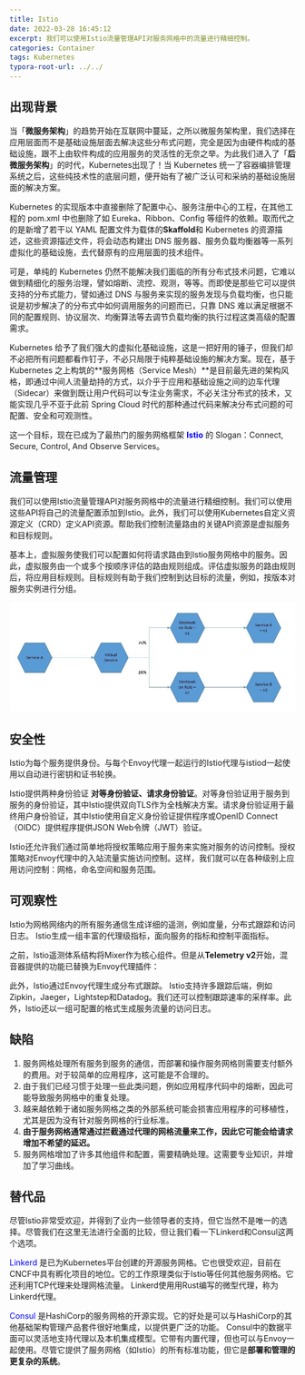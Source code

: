 ```yaml
---
title: Istio
date: 2022-03-28 16:45:12
excerpt: 我们可以使用Istio流量管理API对服务网格中的流量进行精细控制。
categories: Container
tags: Kubernetes
typora-root-url: ../../
---
```


## 出现背景

当「**微服务架构**」的趋势开始在互联网中蔓延，之所以微服务架构里，我们选择在应用层面而不是基础设施层面去解决这些分布式问题，完全是因为由硬件构成的基础设施，跟不上由软件构成的应用服务的灵活性的无奈之举。为此我们进入了「**后微服务架构**」的时代，Kubernetes出现了！当 Kubernetes 统一了容器编排管理系统之后，这些纯技术性的底层问题，便开始有了被广泛认可和采纳的基础设施层面的解决方案。

Kubernetes 的实现版本中直接删除了配置中心、服务注册中心的工程，在其他工程的 pom.xml 中也删除了如 Eureka、Ribbon、Config 等组件的依赖。取而代之的是新增了若干以 YAML 配置文件为载体的**Skaffold**和 Kubernetes 的资源描述，这些资源描述文件，将会动态构建出 DNS 服务器、服务负载均衡器等一系列虚拟化的基础设施，去代替原有的应用层面的技术组件。

可是，单纯的 Kubernetes 仍然不能解决我们面临的所有分布式技术问题，它难以做到精细化的服务治理，譬如熔断、流控、观测，等等。而即使是那些它可以提供支持的分布式能力，譬如通过 DNS 与服务来实现的服务发现与负载均衡，也只能说是初步解决了的分布式中如何调用服务的问题而已，只靠 DNS 难以满足根据不同的配置规则、协议层次、均衡算法等去调节负载均衡的执行过程这类高级的配置需求。

Kubernetes 给予了我们强大的虚拟化基础设施，这是一把好用的锤子，但我们却不必把所有问题都看作钉子，不必只局限于纯粹基础设施的解决方案。现在，基于 Kubernetes 之上构筑的**服务网格（Service Mesh）**是目前最先进的架构风格，即通过中间人流量劫持的方式，以介乎于应用和基础设施之间的边车代理（Sidecar）来做到既让用户代码可以专注业务需求，不必关注分布式的技术，又能实现几乎不亚于此前 Spring Cloud 时代的那种通过代码来解决分布式问题的可配置、安全和可观测性。

这一个目标，现在已成为了最热门的服务网格框架 <font color='blue'>**Istio**</font> 的 Slogan：Connect, Secure, Control, And Observe Services。

## 流量管理

我们可以使用Istio流量管理API对服务网格中的流量进行精细控制。我们可以使用这些API将自己的流量配置添加到Istio。此外，我们可以使用Kubernetes自定义资源定义（CRD）定义API资源。帮助我们控制流量路由的关键API资源是虚拟服务和目标规则。

基本上，虚拟服务使我们可以配置如何将请求路由到Istio服务网格中的服务。因此，虚拟服务由一个或多个按顺序评估的路由规则组成。评估虚拟服务的路由规则后，将应用目标规则。目标规则有助于我们控制到达目标的流量，例如，按版本对服务实例进行分组。

![img](/image/Istio/v2-e6ba4a015d8955c05015d5a41ca9b007_1440w.jpg)

## 安全性

Istio为每个服务提供身份。与每个Envoy代理一起运行的Istio代理与istiod一起使用以自动进行密钥和证书轮换。

Istio提供两种身份验证 **对等身份验证、请求身份验证**。对等身份验证用于服务到服务的身份验证，其中Istio提供双向TLS作为全栈解决方案。请求身份验证用于最终用户身份验证，其中Istio使用自定义身份验证提供程序或OpenID Connect（OIDC）提供程序提供JSON Web令牌（JWT）验证。

Istio还允许我们通过简单地将授权策略应用于服务来实施对服务的访问控制。授权策略对Envoy代理中的入站流量实施访问控制。这样，我们就可以在各种级别上应用访问控制：网格，命名空间和服务范围。

## 可观察性

Istio为网格网络内的所有服务通信生成详细的遥测，例如度量，分布式跟踪和访问日志。 Istio生成一组丰富的代理级指标，面向服务的指标和控制平面指标。

之前，Istio遥测体系结构将Mixer作为核心组件。但是从**Telemetry v2**开始，混音器提供的功能已替换为Envoy代理插件：

此外，Istio通过Envoy代理生成分布式跟踪。 Istio支持许多跟踪后端，例如Zipkin，Jaeger，Lightstep和Datadog。我们还可以控制跟踪速率的采样率。此外，Istio还以一组可配置的格式生成服务流量的访问日志。

## 缺陷

1. 服务网格处理所有服务到服务的通信，而部署和操作服务网格则需要支付额外的费用。对于较简单的应用程序，这可能是不合理的。
2. 由于我们已经习惯于处理一些此类问题，例如应用程序代码中的熔断，因此可能导致服务网格中的重复处理。
3. 越来越依赖于诸如服务网格之类的外部系统可能会损害应用程序的可移植性，尤其是因为没有针对服务网格的行业标准。
4. **由于服务网格通常通过拦截通过代理的网格流量来工作，因此它可能会给请求增加不希望的延迟。**
5. 服务网格增加了许多其他组件和配置，需要精确处理。这需要专业知识，并增加了学习曲线。

## 替代品

尽管Istio非常受欢迎，并得到了业内一些领导者的支持，但它当然不是唯一的选择。尽管我们在这里无法进行全面的比较，但让我们看一下Linkerd和Consul这两个选项。

<font color='blue'>Linkerd</font> 是已为Kubernetes平台创建的开源服务网格。它也很受欢迎，目前在CNCF中具有孵化项目的地位。它的工作原理类似于Istio等任何其他服务网格。它还利用TCP代理来处理网格流量。 Linkerd使用用Rust编写的微型代理，称为Linkerd代理。

<font color='blue'>Consul</font> 是HashiCorp的服务网格的开源实现。它的好处是可以与HashiCorp的其他基础架构管理产品套件很好地集成，以提供更广泛的功能。 Consul中的数据平面可以灵活地支持代理以及本机集成模型。它带有内置代理，但也可以与Envoy一起使用。尽管它提供了服务网格（如Istio）的所有标准功能，但它是**部署和管理的更复杂的系统**。